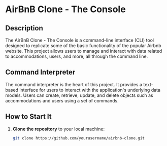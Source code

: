 # AirBnB Clone - The Console

## Description

The AirBnB Clone - The Console is a command-line interface (CLI) tool designed to replicate some of the basic functionality of the popular Airbnb website. This project allows users to manage and interact with data related to accommodations, users, and more, all through the command line.

## Command Interpreter

The command interpreter is the heart of this project. It provides a text-based interface for users to interact with the application's underlying data models. Users can create, retrieve, update, and delete objects such as accommodations and users using a set of commands.

## How to Start It

1. **Clone the repository** to your local machine:

   ```bash
   git clone https://github.com/yourusername/airbnb-clone.git
